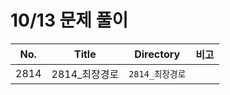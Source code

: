 # 10/13 문제 풀이

| No.  | Title         | Directory       | 비고 |
| ---- | ------------- | --------------- | ---- |
| 2814 | 2814_최장경로 | `2814_최장경로` |      |




















